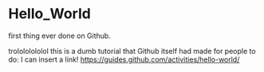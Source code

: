 # Hello_World
first thing ever done on Github.

trolololololol
this is a dumb tutorial that Github itself had made for people to do:
I can insert a link! 
https://guides.github.com/activities/hello-world/
